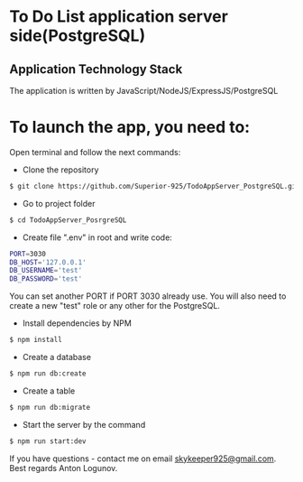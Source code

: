 # To Do List application server side(PostgreSQL)

## Application Technology Stack

The application is written by JavaScript/NodeJS/ExpressJS/PostgreSQL

# To launch the app, you need to:

Open terminal and follow the next commands:
 
 - Clone the repository

  ```sh
$ git clone https://github.com/Superior-925/TodoAppServer_PostgreSQL.git
 ```

- Go to project folder

```sh
$ cd TodoAppServer_PosrgreSQL
 ```

- Create file ".env" in root and write code:

```sh
PORT=3030
DB_HOST='127.0.0.1'
DB_USERNAME='test'
DB_PASSWORD='test'
 ```

You can set another PORT if PORT 3030 already use.
You will also need to create a new "test" role or any other for the PostgreSQL.

- Install dependencies by NPM

 ```sh
$ npm install
```

 - Create a database

```sh
$ npm run db:create
 ```

- Create a table

```sh
$ npm run db:migrate
 ```

 - Start the server by the command

 ```sh
$ npm run start:dev
```

If you have questions - contact me on email skykeeper925@gmail.com.
Best regards Anton Logunov.